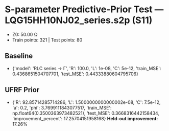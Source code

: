 # S-parameter Predictive-Prior Test — LQG15HH10NJ02_series.s2p (S11)
- Z0: 50.00 Ω
- Train points: 321  |  Test points: 80

## Baseline
- {'model': 'RLC series -> Γ', 'R': 100.0, 'L': 1e-08, 'C': 5e-12, 'train_MSE': 0.4368651504707701, 'test_MSE': 0.44333880604795706}

## UFRF Prior
- {'R': 92.85714285714286, 'L': 1.5000000000000002e-08, 'C': 7.5e-12, 'a': 0.2, 'phi': 3.7699111843077517, 'train_MSE': np.float64(0.3500363973482521), 'test_MSE': 0.3668316442158434, 'improvement_percent': 17.25704151958168}
**Held-out improvement:** 17.26%